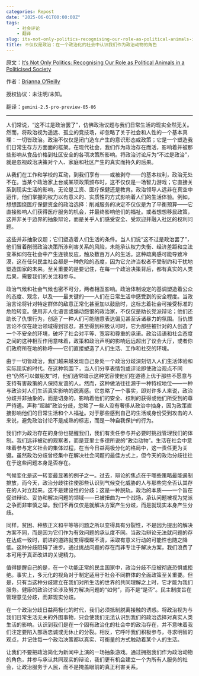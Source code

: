 ```yaml
---
categories: Repost
date: "2025-06-01T00:00:00Z"
tags:
    - 社会评论
    - 翻译
slug: its-not-only-politics-recognising-our-role-as-political-animals-in-a-politicised-society-chs
title: 不仅仅是政治：在一个政治化的社会中认识我们作为政治动物的角色
---
```


原文：[It’s Not Only Politics: Recognising Our Role as Political Animals in a Politicised Society](https://www.theblackproject.net/opinion-resources/its-not-only-politics-recognising-our-role-as-political-animals-in-a-politicised-society)

作者：[Brianna O’Reilly](https://www.theblackproject.net/opinion-resources?author=616da12f7032c9314925980f)

授权协议：未注明/未知。

翻译：`gemini-2.5-pro-preview-05-06`

---

人们常说，“这不过是政治罢了”，仿佛政治议题与我们日常生活的现实全然无关。然而，将政治视为遥远、孤立的竞技场，却忽略了关于社会和人性的一个基本真理：一切皆政治。政治不仅仅是闭门造车产生的意识形态或政策；它是一个塑造我们日常生存方方面面的框架。在现代社会，我们作为政治存在而活，影响着并被那些影响从食品价格到社区安全的各项决策所影响。将政治讨论斥为“不过是政治”，就是忽视政治决策对个人、家庭和社区产生的真实而持久的后果。

从我们在工作和学校的互动，到我们享有——或被剥夺——的基本权利，政治无处不在。当某个政治家上台或某项政策颁布时，这不仅仅是一场智力游戏；它直接关系到现实生活的影响，无论是工资、医疗保健还是教育。政治领导人远非在真空中运作，他们掌握的权力以有意义的、实质性的方式影响着人们的生活体验。例如，想想围绕医疗保健资金的政治选择：削减服务的决定不仅仅是为了平衡预算——它直接影响人们获得医疗服务的机会，并最终影响他们的福祉。或者想想移民政策，这并非关于边界的抽象辩论，而是关乎人们感受安全、受欢迎并融入社区的权利问题。

这些并非抽象议题；它们塑造着人们生活的条件。当人们说“这不过是政治罢了”，他们冒着削弱政治决策所涉利害关系的风险，未能承认权力失衡、经济差距和立法变革如何在社会中产生连锁反应，触及数百万人的生活。这种疏离感可能导致冷漠，这在任何民主社会都是一种危险的态度，因为它允许当权者不受制约和干扰地塑造国家的未来。至关重要的是要记住，在每一个政治决策背后，都有真实的人类后果，需要我们的关注和参与。

政治气候和社会气候也密不可分，两者相互影响。政治体制设定的基调塑造着公众的态度、观念，以及——最关键的——人们在日常生活中感受到的安全程度。当政治言论将针对特定群体的敌意正常化甚至加以鼓励时，这标志着社会可接受标准的危险转变。使用非人化语言或煽动怨恨的政治家，不仅仅是助长党派辩论；他们还助长了仇恨行为，创造了一种人们可能随意表达偏见甚至诉诸暴力的氛围。当仇恨言论不仅在政治领域得到容忍，甚至得到积极认可时，它为那些被针对的人创造了一个不安全的环境，破坏了社会对平等、宽容和尊重的承诺。政治话语和社会态度之间的这种相互作用意味着，政策和政治声明的影响远远超出了议会大厅，或者你们政府所在地的称呼——它们直接塑造了人们生活、工作和社交的环境。

由于一切皆政治，我们越来越发现自己身处一个政治分歧深刻切入人们生活体验和实际现实的时代。在这种氛围下，当人们分享表情包或评论即使政治观点不同也“仍然可以做朋友”时，他们通常暗示这种宽容使他们在道德上优于那些不愿意与支持有害政策的人保持友谊的人。然而，这种做法往往源于一种特权地位——一种与政治对人们生活真实影响的疏离感。它忽略了一个事实，即对许多人来说，政治分歧并非抽象的，而是切身的，影响着他们的安全、权利的获得或他们所受到的尊严待遇。声称“超越”政治分歧，忽略了一些人没有奢侈从政治中抽身，因为政策直接影响他们的日常生活和个人福祉。对于那些感到自己的生活或身份受到攻击的人来说，避免政治讨论不是成熟的标志，而是一种自我保护的行为。

我们作为政治存在的身份也提醒我们，我们有责任参与并必要时挑战管理我们的体制。我们远非被动的观察者，而是亚里士多德所说的“政治动物”。生活在社会中意味着参与定义社会的集体过程，在当今日益两极分化的格局中，这一责任更为关键。虽然政治分歧曾经集中在解决社会问题的最佳方式上，但今天的政治分歧往往在于这些问题本身是否存在。

气候变化是这一转变最显著的例子之一。过去，辩论的焦点在于哪些策略最能遏制排放，而今天，政治分歧往往使那些认识到气候变化威胁的人与那些完全否认其存在的人对立起来。这不是建设性的分歧；这是一种脱轨。政治的本质——一个旨在促进辩论、妥协和解决问题的领域——已被扭曲为一个战场，承认问题被视为党派之争而非审慎之举。我们不再仅仅是就解决方案产生分歧，而是就现实本身产生分歧。

同样，贫困、种族正义和平等等问题之所以变得具有分裂性，不是因为提出的解决方案不同，而是因为它们作为有效问题的承认度不同。当政治辩论无法就问题的存在达成一致时，前进的道路就变得模糊不清，采取有意义行动的可能性也随之降低。这种分歧阻碍了进步。通过挑战问题的存在而非专注于解决方案，我们浪费了本可用于真正改进的关键精力。

值得提醒自己的是，在一个功能正常的民主国家中，政治分歧不应被彻底恐惧或拒绝。事实上，多元化的视角对于制定适用于社会不同群体的全面政策至关重要。但是，只有当这种分歧建立在我们对所生活的世界的共同理解之上时，它才能为我们服务。健康的政治讨论涉及努力解决问题的“如何”，而不是“是否”。民主制度旨在管理意见分歧，而非现实分歧。

在一个政治分歧日益两极化的时代，我们必须抵制脱离接触的诱惑。将政治视为与我们日常生活无关的外围事物，只会使我们无法认识到我们的政治选择对真实人类生活的影响。认识到我们是在一个固有政治化的社会中的政治存在，并不意味着我们注定要陷入部落忠诚或无休止的分裂。相反，它呼吁我们积极参与，寻求明智的观点，并记住每一个政治决策都以真实、可衡量的方式触动着某个人的生活。

让我们不要把政治简化为新闻中上演的一场抽象游戏。通过拥抱我们作为政治动物的角色，并参与承认共同现实的辩论，我们更有机会建立一个为所有人服务的社会，让政治服务于人民，而不是掩盖眼前的真正利害关系。

